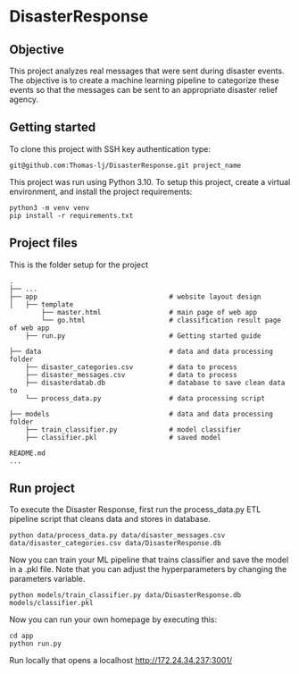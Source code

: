 # DisasterResponse

## Objective
This project analyzes real messages that were sent during disaster events. The objective is to create a machine learning pipeline to categorize these events so that the messages can be sent to an appropriate disaster relief agency.

## Getting started
To clone this project with SSH key authentication type:
```
git@github.com:Thomas-lj/DisasterResponse.git project_name
```

This project was run using Python 3.10. To setup this project, create a virtual environment, and install the project requirements:
```
python3 -m venv venv
pip install -r requirements.txt
```

## Project files
This is the folder setup for the project

    .
    ├── ...
    ├── app                                 # website layout design
    │   ├── template
            ├── master.html                 # main page of web app
            └── go.html                     # classification result page of web app
        ├── run.py                          # Getting started guide

    ├── data                            	# data and data processing folder
        ├── disaster_categories.csv         # data to process
        ├── disaster_messages.csv           # data to process
        ├── disasterdatab.db                # database to save clean data to
        └── process_data.py                 # data processing script

    ├── models                            	# data and data processing folder
        ├── train_classifier.py             # model classifier
        ├── classifier.pkl                  # saved model 

    README.md
    ...


## Run project
To execute the Disaster Response, first run the process_data.py ETL pipeline script that cleans data and stores in database.

```
python data/process_data.py data/disaster_messages.csv data/disaster_categories.csv data/DisasterResponse.db
```

Now you can train your ML pipeline that trains classifier and save the model in a .pkl file. Note that you can adjust the hyperparameters by changing the parameters variable.

```
python models/train_classifier.py data/DisasterResponse.db models/classifier.pkl
```

Now you can run your own homepage by executing this:
```
cd app
python run.py
```

Run locally that opens a localhost http://172.24.34.237:3001/


